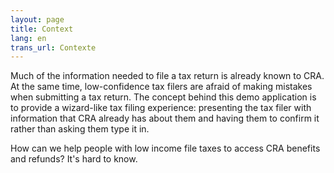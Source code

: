 ```yaml
---
layout: page
title: Context
lang: en
trans_url: Contexte
---
```

Much of the information needed to file a tax return is already known to CRA. At the same time, low-confidence tax filers are afraid of making mistakes when submitting a tax return. The concept behind this demo application is to provide a wizard-like tax filing experience: presenting the tax filer with information that CRA already has about them and having them to confirm it rather than asking them type it in.

How can we help people with low income file taxes to access CRA benefits and refunds? It's hard to know.